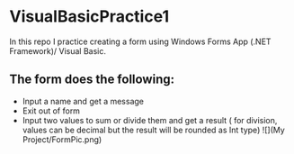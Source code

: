 # VisualBasicPractice1
In this repo I practice creating a form using Windows Forms App (.NET Framework)/ Visual Basic.
## The form does the following:
* Input a name and get a message
* Exit out of form
* Input two values to sum or divide them and get a result ( for division, values can be decimal but the result will be rounded as Int type)
![](My Project/FormPic.png)
